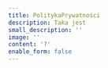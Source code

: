 ```yaml
---
title: PolitykaPrywatności
description: Taka jest
small_description: ''
image: ''
content: '?'
enable_form: false
---
```


